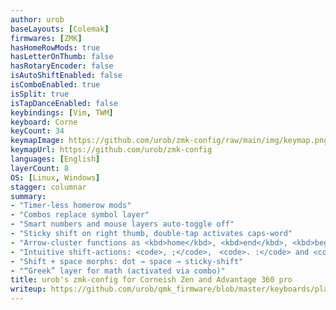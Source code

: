 ```yaml
---
author: urob
baseLayouts: [Colemak]
firmwares: [ZMK]
hasHomeRowMods: true
hasLetterOnThumb: false
hasRotaryEncoder: false
isAutoShiftEnabled: false
isComboEnabled: true
isSplit: true
isTapDanceEnabled: false
keybindings: [Vim, TWM]
keyboard: Corne
keyCount: 34
keymapImage: https://github.com/urob/zmk-config/raw/main/img/keymap.png
keymapUrl: https://github.com/urob/zmk-config
languages: [English]
layerCount: 8
OS: [Linux, Windows]
stagger: columnar
summary:
- "Timer-less homerow mods"
- "Combos replace symbol layer"
- "Smart numbers and mouse layers auto-toggle off"
- "Sticky shift on right thumb, double-tap activates caps-word"
- "Arrow-cluster functions as <kbd>home</kbd>, <kbd>end</kbd>, <kbd>begin/end of document</kbd> on long press"
- "Intuitive shift-actions: <code>, ;</code>,　<code>. :</code> and <code>? !</code>"
- "Shift + space morphs: dot → space → sticky-shift"
- "“Greek” layer for math (activated via combo)"
title: urob's zmk-config for Corneish Zen and Advantage 360 pro
writeup: https://github.com/urob/qmk_firmware/blob/master/keyboards/planck/keymaps/urob/readme.md
---
```

